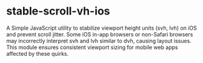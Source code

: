 # stable-scroll-vh-ios
A Simple JavaScript utility to stabilize viewport height units (svh, lvh) on iOS and prevent scroll jitter. Some iOS in-app browsers or non-Safari browsers may incorrectly interpret svh and lvh similar to dvh, causing layout issues. This module ensures consistent viewport sizing for mobile web apps affected by these quirks.
